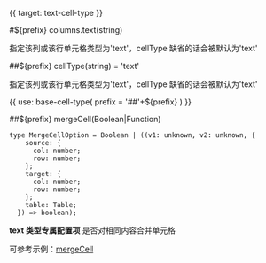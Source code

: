 {{ target: text-cell-type }}

#${prefix} columns.text(string)

指定该列或该行单元格类型为'text'，cellType 缺省的话会被默认为'text'

##${prefix} cellType(string) = 'text'

指定该列或该行单元格类型为'text'，cellType 缺省的话会被默认为'text'

{{ use: base-cell-type(
    prefix = '##'+${prefix}
) }}

##${prefix} mergeCell(Boolean|Function)

```
type MergeCellOption = Boolean | ((v1: unknown, v2: unknown, {
    source: {
      col: number;
      row: number;
    };
    target: {
      col: number;
      row: number;
    };
    table: Table;
  }) => boolean);
```

**text 类型专属配置项** 是否对相同内容合并单元格

可参考示例：[mergeCell](../demo/basic-functionality/merge)
